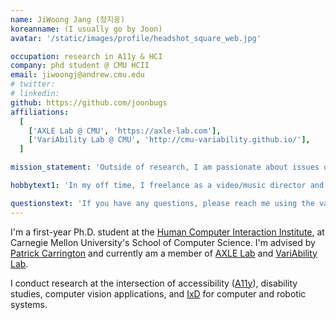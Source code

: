 ```yaml
---
name: JiWoong Jang (장지웅)
koreanname: (I usually go by Joon)
avatar: '/static/images/profile/headshot_square_web.jpg'

occupation: research in A11y & HCI
company: phd student @ CMU HCII
email: jiwoongj@andrew.cmu.edu
# twitter:
# linkedin:
github: https://github.com/joonbugs
affiliations:
  [
    ['AXLE Lab @ CMU', 'https://axle-lab.com'],
    ['VariAbility Lab @ CMU', 'http://cmu-variability.github.io/'],
  ]

mission_statement: 'Outside of research, I am passionate about issues of equitable access for persons with disabilities, particularly with education. If you self-identify as a person with a disability and are thinking about issues of academic access for pwd or starting research, please reach out!'

hobbytext1: 'In my off time, I freelance as a video/music director and producer and play a mix of drums and piano.'

questionstext: 'If you have any questions, please reach me using the various links around the page/site. (If you notice that this website is inaccessible, please do ping! TIA~)'
---
```


I'm a first-year Ph.D. student at the [Human Computer Interaction Institute](https://hcii.cmu.edu), at Carnegie Mellon University's School of Computer Science. I'm advised by [Patrick Carrington](patrickcarrington.com) and currently am a member of [AXLE Lab](https://axle-lab.com) and [VariAbility Lab](https://cmu-variability.github.io/).

I conduct research at the intersection of accessibility ([A11y](https://www.a11yproject.com)), disability studies, computer vision applications, and [IxD](https://en.wikipedia.org/wiki/Interaction_design) for computer and robotic systems.
